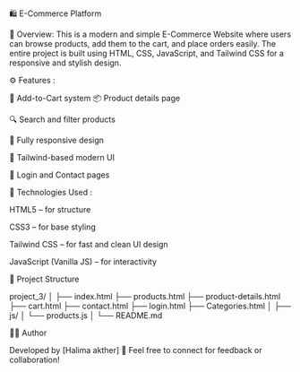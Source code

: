 🛍️ E-Commerce Platform


📖 Overview:
This is a modern and simple E-Commerce Website where users can browse products, add them to the cart, and place orders easily.
The entire project is built using HTML, CSS, JavaScript, and Tailwind CSS for a responsive and stylish design.

⚙️ Features :

🛒 Add-to-Cart system
📦 Product details page

🔍 Search and filter products

📱 Fully responsive design

🌈 Tailwind-based modern UI

🔐 Login and Contact pages

🧠 Technologies Used  :

HTML5 – for structure

CSS3 – for base styling

Tailwind CSS – for fast and clean UI design

JavaScript (Vanilla JS) – for interactivity



📂 Project Structure

project_3/
│
├── index.html
├── products.html
├── product-details.html
├── cart.html
├── contact.html
├── login.html
├── Categories.html
│
├── js/
│   └── products.js
│
└── README.md


👨‍💻 Author

Developed by [Halima akther]
💬 Feel free to connect for feedback or collaboration!

